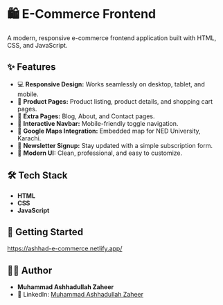 # 🛍️ E-Commerce Frontend

A modern, responsive e-commerce frontend application built with HTML, CSS, and JavaScript.

## ✨ Features

- 💻 **Responsive Design:** Works seamlessly on desktop, tablet, and mobile.  
- 🛒 **Product Pages:** Product listing, product details, and shopping cart pages.  
- 📰 **Extra Pages:** Blog, About, and Contact pages.  
- 📌 **Interactive Navbar:** Mobile-friendly toggle navigation.  
- 📍 **Google Maps Integration:** Embedded map for NED University, Karachi.  
- 📧 **Newsletter Signup:** Stay updated with a simple subscription form.  
- 🎨 **Modern UI:** Clean, professional, and easy to customize.  

## 🛠️ Tech Stack

- **HTML**  
- **CSS**  
- **JavaScript**  

## 🚀 Getting Started

https://ashhad-e-commerce.netlify.app/

## 👨‍💻 Author

- **Muhammad Ashhadullah Zaheer**  
- 🔗 LinkedIn: [Muhammad Ashhadullah Zaheer](https://www.linkedin.com/in/muhammad-ashhadullah-zaheer-41194a340/)  
